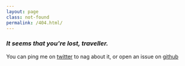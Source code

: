 ```yaml
---
layout: page
class: not-found
permalink: /404.html/
---
```


### *It seems that you're lost, traveller.*

You can ping me on [twitter](https://twitter.com/captaindweeb) to nag about it, or open an
issue on [github](https://github.com/captaindweeb/captaindweeb.github.io/issues)
